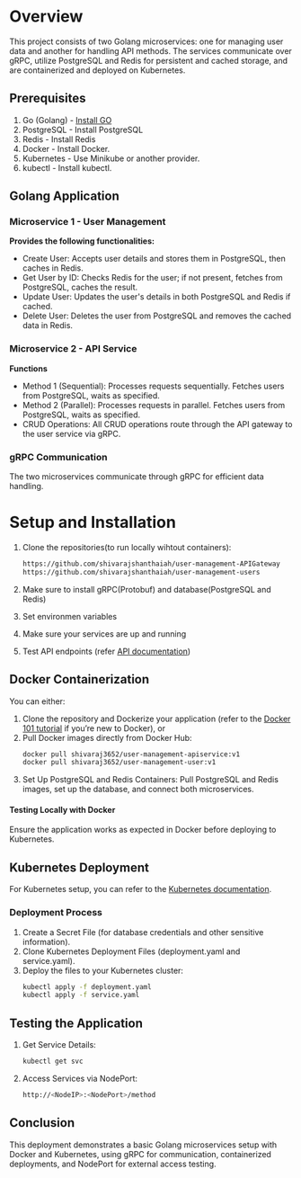 # Overview
This project consists of two Golang microservices: one for managing user data and another for handling API methods. 
The services communicate over gRPC, utilize PostgreSQL and Redis for persistent and cached storage, and are containerized and deployed on Kubernetes.

## Prerequisites
1. Go (Golang) - [Install GO](https://go.dev/doc/install)
2. PostgreSQL - Install PostgreSQL
3. Redis - Install Redis
4. Docker - Install Docker.
5. Kubernetes - Use Minikube or another provider.
6. kubectl - Install kubectl.

## Golang Application
### Microservice 1 - User Management
**Provides the following functionalities:**
- Create User: Accepts user details and stores them in PostgreSQL, then caches in Redis.
- Get User by ID: Checks Redis for the user; if not present, fetches from PostgreSQL, caches the result.
- Update User: Updates the user's details in both PostgreSQL and Redis if cached.
- Delete User: Deletes the user from PostgreSQL and removes the cached data in Redis.

### Microservice 2 - API Service
**Functions**
- Method 1 (Sequential): Processes requests sequentially. Fetches users from PostgreSQL, waits as specified.
- Method 2 (Parallel): Processes requests in parallel. Fetches users from PostgreSQL, waits as specified.
- CRUD Operations: All CRUD operations route through the API gateway to the user service via gRPC.

### gRPC Communication
The two microservices communicate through gRPC for efficient data handling.

# Setup and Installation
1. Clone the repositories(to run locally wihtout containers):

   ```bash
   https://github.com/shivarajshanthaiah/user-management-APIGateway
   https://github.com/shivarajshanthaiah/user-management-users
2. Make sure to install gRPC(Protobuf) and database(PostgreSQL and Redis)
3. Set environmen variables
4. Make sure your services are up and running
5. Test API endpoints (refer [API documentation](https://documenter.getpostman.com/view/32823353/2sAY4ydzzB))

## Docker Containerization
You can either:
1. Clone the repository and Dockerize your application (refer to the [Docker 101 tutorial](https://www.docker.com/101-tutorial/) if you’re new to Docker), or
2. Pull Docker images directly from Docker Hub:
   ```bash
   docker pull shivaraj3652/user-management-apiservice:v1
   docker pull shivaraj3652/user-management-user:v1
3. Set Up PostgreSQL and Redis Containers:
Pull PostgreSQL and Redis images, set up the database, and connect both microservices.

#### Testing Locally with Docker
Ensure the application works as expected in Docker before deploying to Kubernetes.

## Kubernetes Deployment
For Kubernetes setup, you can refer to the [Kubernetes documentation](https://kubernetes.io/docs/tutorials/).
### Deployment Process
1. Create a Secret File (for database credentials and other sensitive information).
2. Clone Kubernetes Deployment Files (deployment.yaml and service.yaml).
3. Deploy the files to your Kubernetes cluster:
   ```bash
   kubectl apply -f deployment.yaml
   kubectl apply -f service.yaml

## Testing the Application
1. Get Service Details:
   ```bash
   kubectl get svc
2. Access Services via NodePort:
   ```bash
   http://<NodeIP>:<NodePort>/method

## Conclusion
This deployment demonstrates a basic Golang microservices setup with Docker and Kubernetes, using gRPC for communication, 
containerized deployments, and NodePort for external access testing.
